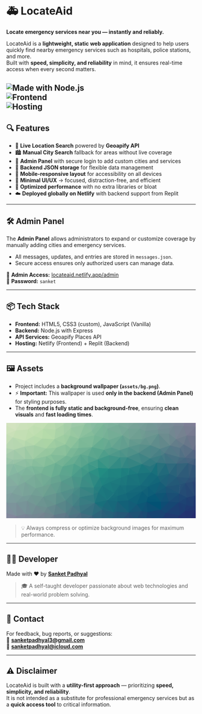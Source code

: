 # 🚑 LocateAid  

**Locate emergency services near you — instantly and reliably.**  

LocateAid is a **lightweight, static web application** designed to help users quickly find nearby emergency services such as hospitals, police stations, and more.  
Built with **speed, simplicity, and reliability** in mind, it ensures real-time access when every second matters.  

![Made with Node.js](https://img.shields.io/badge/Made%20with-Node.js-green?style=flat&logo=node.js)  
![Frontend](https://img.shields.io/badge/Frontend-HTML%2C%20CSS%2C%20JS-blue?style=flat)  
![Hosting](https://img.shields.io/badge/Hosted%20on-Netlify-brightgreen?style=flat&logo=netlify)  
---

## 🔍 Features  

- 📍 **Live Location Search** powered by **Geoapify API**  
- 🏙️ **Manual City Search** fallback for areas without live coverage  
- 🧩 **Admin Panel** with secure login to add custom cities and services  
- 📁 **Backend JSON storage** for flexible data management  
- 📱 **Mobile-responsive layout** for accessibility on all devices  
- 🎯 **Minimal UI/UX** → focused, distraction-free, and efficient  
- 🚀 **Optimized performance** with no extra libraries or bloat  
- ☁️ **Deployed globally on Netlify** with backend support from Replit  

---

## 🛠️ Admin Panel  

The **Admin Panel** allows administrators to expand or customize coverage by manually adding cities and emergency services.  

- All messages, updates, and entries are stored in `messages.json`.  
- Secure access ensures only authorized users can manage data.  

🔗 **Admin Access:** [locateaid.netlify.app/admin](https://locateaid.netlify.app/admin)  
🔑 **Password:** `sanket`  

---

## 📦 Tech Stack  

- **Frontend:** HTML5, CSS3 (custom), JavaScript (Vanilla)  
- **Backend:** Node.js with Express  
- **API Services:** Geoapify Places API  
- **Hosting:** Netlify (Frontend) + Replit (Backend)  

---

## 🖼️ Assets  

- Project includes a **background wallpaper (`assets/bg.png`)**.  
- ⚡ **Important:** This wallpaper is used **only in the backend (Admin Panel)** for styling purposes.  
- The **frontend is fully static and background-free**, ensuring **clean visuals** and **fast loading times**.  

![Background Image](assets/bg.jpg)  

> 💡 Always compress or optimize background images for maximum performance.  

---

## 👨‍💻 Developer  

Made with ❤️ by [**Sanket Padhyal**](https://github.com/sanketpadhyal)  
> 🎓 A self-taught developer passionate about web technologies and real-world problem solving.  

---

## 📩 Contact  

For feedback, bug reports, or suggestions:  
📧 **sanketpadhyal3@gmail.com**  
📧 **sanketpadhyal@icloud.com**  

---

## ⚠️ Disclaimer  

LocateAid is built with a **utility-first approach** — prioritizing **speed, simplicity, and reliability**.  
It is not intended as a substitute for professional emergency services but as a **quick access tool** to critical information.  

